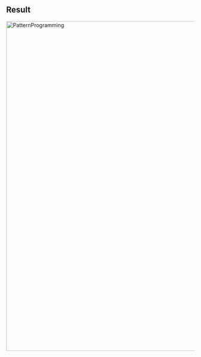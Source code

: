 ## Result

<img width="879" alt="PatternProgramming" src="https://github.com/sumant236/Name-with-Stars-Using-Java/assets/53209266/c766f352-ae5a-47cc-b821-f2ef705c6075">

